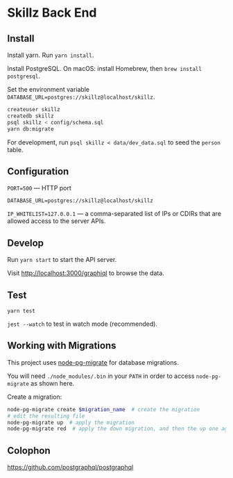 # Skillz Back End

## Install

Install yarn. Run `yarn install`.

Install PostgreSQL. On macOS: install Homebrew, then `brew install postgresql`.

Set the environment variable `DATABASE_URL=postgres://skillz@localhost/skillz`.

```bash
createuser skillz
createdb skillz
psql skillz < config/schema.sql
yarn db:migrate
```

For development, run `psql skillz < data/dev_data.sql` to seed the `person` table.

## Configuration

`PORT=500` — HTTP port

`DATABASE_URL=postgres://skillz@localhost/skillz`

`IP_WHITELIST=127.0.0.1` — a comma-separated list of IPs or CDIRs that are
allowed access to the server APIs.

## Develop

Run `yarn start` to start the API server.

Visit <http://localhost:3000/graphiql> to browse the data.

## Test

`yarn test`

`jest --watch` to test in watch mode (recommended).

## Working with Migrations

This project uses [node-pg-migrate](https://yarnpkg.com/en/package/node-pg-migrate) for database migrations.

You will need `./node_modules/.bin` in your `PATH` in order to access `node-pg-migrate` as shown here.

Create a migration:

```bash
node-pg-migrate create $migration_name  # create the migration
# edit the resulting file
node-pg-migrate up  # apply the migration
node-pg-migrate red  # apply the down migration, and then the up one again
```

## Colophon

<https://github.com/postgraphql/postgraphql>
